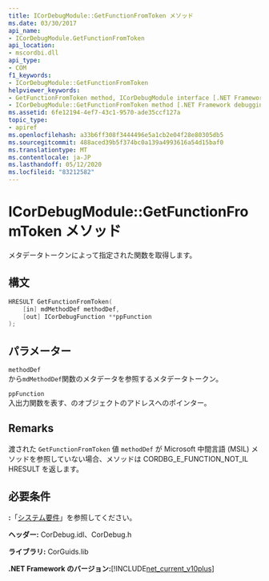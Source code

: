 ```yaml
---
title: ICorDebugModule::GetFunctionFromToken メソッド
ms.date: 03/30/2017
api_name:
- ICorDebugModule.GetFunctionFromToken
api_location:
- mscordbi.dll
api_type:
- COM
f1_keywords:
- ICorDebugModule::GetFunctionFromToken
helpviewer_keywords:
- GetFunctionFromToken method, ICorDebugModule interface [.NET Framework debugging]
- ICorDebugModule::GetFunctionFromToken method [.NET Framework debugging]
ms.assetid: 6fe12194-4ef7-43c1-9570-ade35ccf127a
topic_type:
- apiref
ms.openlocfilehash: a33b6ff308f3444496e5a1cb2e04f28e80305db5
ms.sourcegitcommit: 488aced39b5f374bc0a139a4993616a54d15baf0
ms.translationtype: MT
ms.contentlocale: ja-JP
ms.lasthandoff: 05/12/2020
ms.locfileid: "83212582"
---
```

# <a name="icordebugmodulegetfunctionfromtoken-method"></a>ICorDebugModule::GetFunctionFromToken メソッド
メタデータトークンによって指定された関数を取得します。  
  
## <a name="syntax"></a>構文  
  
```cpp  
HRESULT GetFunctionFromToken(  
    [in] mdMethodDef methodDef,  
    [out] ICorDebugFunction **ppFunction  
);  
```  
  
## <a name="parameters"></a>パラメーター  
 `methodDef`  
 から`mdMethodDef`関数のメタデータを参照するメタデータトークン。  
  
 `ppFunction`  
 入出力関数を表す、のオブジェクトのアドレスへのポインター。  
  
## <a name="remarks"></a>Remarks  
 渡された `GetFunctionFromToken` 値 `methodDef` が Microsoft 中間言語 (MSIL) メソッドを参照していない場合、メソッドは CORDBG_E_FUNCTION_NOT_IL HRESULT を返します。  
  
## <a name="requirements"></a>必要条件  
 **:**「[システム要件](../../get-started/system-requirements.md)」を参照してください。  
  
 **ヘッダー:** CorDebug.idl、CorDebug.h  
  
 **ライブラリ:** CorGuids.lib  
  
 **.NET Framework のバージョン:**[!INCLUDE[net_current_v10plus](../../../../includes/net-current-v10plus-md.md)]
